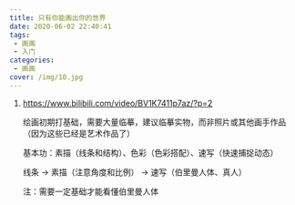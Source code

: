```yaml
---
title: 只有你能画出你的世界
date: 2020-06-02 22:40:41
tags: 
 - 画画
 - 入门
categories:
 - 画画
cover: /img/10.jpg
---
```


1. https://www.bilibili.com/video/BV1K7411p7az/?p=2

   绘画初期打基础，需要大量临摹，建议临摹实物，而非照片或其他画手作品（因为这些已经是艺术作品了）

   基本功：素描（线条和结构）、色彩（色彩搭配）、速写（快速捕捉动态）

   线条 -> 素描（注意角度和比例） -> 速写（伯里曼人体、真人）

   注：需要一定基础才能看懂伯里曼人体